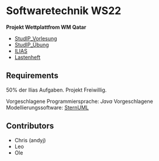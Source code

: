 # Softwaretechnik WS22
**Projekt Wettplattfrom WM Qatar**

+ [StudIP_Vorlesung](https://studip.uni-halle.de/dispatch.php/course/overview?cid=65e9ec92c21fdf169368699c254059e7)
+ [StudIP_Übung](https://studip.uni-halle.de/dispatch.php/course/files/flat?cid=b9fe89fb29ee12ab18944e1b3c4a306d&select=new)
+ [ILIAS](https://ilias.uni-halle.de/ilias.php?cmd=render&cmdClass=ilrepositorygui&baseClass=ilRepositoryGUI&ref_id=268407&rtoken=5f4ccff47a62d9fef99412207740131b)
+ [Lastenheft](https://studip.uni-halle.de/sendfile.php?type=0&file_id=3f484d7fe34b666f15cfbe6a6842b406&file_name=Lastenheft_Wettportal.pdf)

## Requirements
50% der Ilias Aufgaben.
Projekt Freiwillig. 

Vorgeschlagene Programmiersprache: *Java*
Vorgeschlagene Modellierungssoftware: [SternUML](https://staruml.io/)

## Contributors
+ Chris (andyj)
+ Leo
+ Ole
